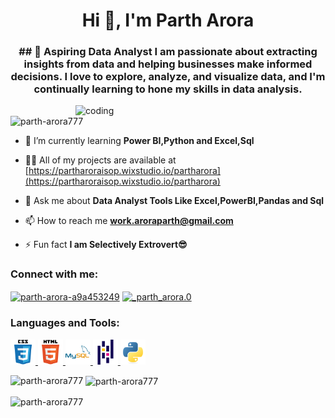 <h1 align="center">Hi 👋, I'm Parth Arora</h1>
<h3 align="center">## 🌟 Aspiring Data Analyst I am passionate about extracting insights from data and helping businesses make informed decisions. I love to explore, analyze, and visualize data, and I'm continually learning to hone my skills in data analysis.</h3>
<img align="right" alt="coding" width="400" src="https://blog.thecenterforsalesstrategy.com/hs-fs/hubfs/analytics.gif?width=400&name=analytics.gif">

<p align="left"> <img src="https://komarev.com/ghpvc/?username=parth-arora777&label=Profile%20views&color=0e75b6&style=flat" alt="parth-arora777" /> </p>

- 🌱 I’m currently learning **Power BI,Python and Excel,Sql**

- 👨‍💻 All of my projects are available at [https://partharoraisop.wixstudio.io/partharora](https://partharoraisop.wixstudio.io/partharora)

- 💬 Ask me about **Data Analyst Tools Like Excel,PowerBI,Pandas and Sql**

- 📫 How to reach me **work.aroraparth@gmail.com**

- ⚡ Fun fact **I am Selectively Extrovert😎**

<h3 align="left">Connect with me:</h3>
<p align="left">
<a href="https://linkedin.com/in/parth-arora-a9a453249" target="blank"><img align="center" src="https://raw.githubusercontent.com/rahuldkjain/github-profile-readme-generator/master/src/images/icons/Social/linked-in-alt.svg" alt="parth-arora-a9a453249" height="30" width="40" /></a>
<a href="https://instagram.com/_parth_arora.0" target="blank"><img align="center" src="https://raw.githubusercontent.com/rahuldkjain/github-profile-readme-generator/master/src/images/icons/Social/instagram.svg" alt="_parth_arora.0" height="30" width="40" /></a>
</p>

<h3 align="left">Languages and Tools:</h3>
<p align="left"> <a href="https://www.w3schools.com/css/" target="_blank" rel="noreferrer"> <img src="https://raw.githubusercontent.com/devicons/devicon/master/icons/css3/css3-original-wordmark.svg" alt="css3" width="40" height="40"/> </a> <a href="https://www.w3.org/html/" target="_blank" rel="noreferrer"> <img src="https://raw.githubusercontent.com/devicons/devicon/master/icons/html5/html5-original-wordmark.svg" alt="html5" width="40" height="40"/> </a> <a href="https://www.mysql.com/" target="_blank" rel="noreferrer"> <img src="https://raw.githubusercontent.com/devicons/devicon/master/icons/mysql/mysql-original-wordmark.svg" alt="mysql" width="40" height="40"/> </a> <a href="https://pandas.pydata.org/" target="_blank" rel="noreferrer"> <img src="https://raw.githubusercontent.com/devicons/devicon/2ae2a900d2f041da66e950e4d48052658d850630/icons/pandas/pandas-original.svg" alt="pandas" width="40" height="40"/> </a> <a href="https://www.python.org" target="_blank" rel="noreferrer"> <img src="https://raw.githubusercontent.com/devicons/devicon/master/icons/python/python-original.svg" alt="python" width="40" height="40"/> </a> </p>

<p><img align="left" src="https://github-readme-stats.vercel.app/api/top-langs?username=parth-arora777&show_icons=true&locale=en&layout=compact" alt="parth-arora777" /></p>

<p>&nbsp;<img align="center" src="https://github-readme-stats.vercel.app/api?username=parth-arora777&show_icons=true&locale=en" alt="parth-arora777" /></p>

<p><img align="center" src="https://github-readme-streak-stats.herokuapp.com/?user=parth-arora777&" alt="parth-arora777" /></p>
